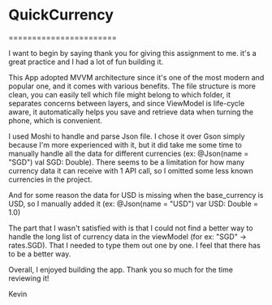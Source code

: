 # QuickCurrency
=======================

I want to begin by saying thank you for giving this assignment to me.
it's a great practice and I had a lot of fun building it.

This App adopted MVVM architecture since it's one of the most modern and popular one, and it comes with various benefits.
The file structure is more clean, you can easily tell which file might belong to which folder,
it separates concerns between layers, 
and since ViewModel is life-cycle aware, it automatically helps you save and retrieve data when turning the phone, which is convenient.

I used Moshi to handle and parse Json file. I chose it over Gson simply because I'm more experienced with it,
but it did take me some time to manually handle all the data for different currencies (ex: @Json(name = "SGD") val SGD: Double).
There seems to be a limitation for how many currency data it can receive with 1 API call, so I omitted some less known currencies in the project.

And for some reason the data for USD is missing when the base_currency is USD,
so I manually added it (ex: @Json(name = "USD") var USD: Double = 1.0)

The part that I wasn't satisfied with is that I could not find a better way to handle the long list of currency data in the viewModel 
(for ex: "SGD" -> rates.SGD). That I needed to type them out one by one. I feel that there has to be a better way.

Overall, I enjoyed building the app. Thank you so much for the time reviewing it!

Kevin
